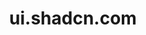 ---
title: ui.shadcn.com
href: https://ui.shadcn.com/
publishDate: 2019-10-02 00:00:00
img: /assets/img/stock-4.jpg
img_alt: ui.shadcn .
description: |
  ui.shadcn
---